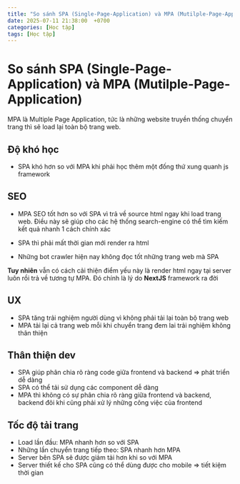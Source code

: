 ```yaml
---
title: "So sánh SPA (Single-Page-Application) và MPA (Mutilple-Page-Application)"
date: 2025-07-11 21:38:00  +0700
categories: [Học tập]
tags: [Học tập]
---
```



# So sánh SPA (Single-Page-Application) và MPA (Mutilple-Page-Application)

MPA là Multiple Page Application, tức là những website truyền thống chuyển trang thì sẽ load lại toàn bộ trang web.

## Độ khó học

- SPA khó hơn so với MPA khi phải học thêm một đống thứ xung quanh js framework

## SEO

- MPA SEO tốt hơn so với SPA vì trả về source html ngay khi load trang web. Điều này sẽ giúp cho các hệ thống search-engine có thể tìm kiếm kết quả nhanh 1 cách chính xác

- SPA thì phải mất thời gian mới render ra html

- Những bot crawler hiện nay không đọc tốt những trang web mà SPA

**Tuy nhiên** vẫn có cách cải thiện điểm yếu này là render html ngay tại server luôn rồi trả về tương tự MPA. Đó chính là lý do **NextJS** framework ra đời

## UX

- SPA tăng trải nghiệm người dùng vì không phải tải lại toàn bộ trang web
- MPA tải lại cả trang web mỗi khi chuyển trang đem lai trải nghiệm không thân thiện

## Thân thiện dev

- SPA giúp phân chia rõ ràng code giữa frontend và backend => phát triển dễ dàng
- SPA có thể tải sử dụng các component dễ dàng
- MPA thì không có sự phân chia rõ ràng giữa frontend và backend, backend đôi khi cũng phải xử lý những công việc của frontend

## Tốc độ tải trang

- Load lần đầu: MPA nhanh hơn so với SPA
- Những lần chuyển trang tiếp theo: SPA nhanh hơn MPA
- Server bên SPA sẽ được giảm tải hơn khi so với MPA
- Server thiết kế cho SPA cũng có thể dùng được cho mobile => tiết kiệm thời gian
